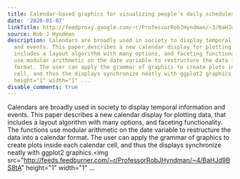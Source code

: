 ```yaml
---
title: Calendar-based graphics for visualizing people's daily schedules
date: '2020-01-07'
linkTitle: http://feedproxy.google.com/~r/ProfessorRobJHyndman/~3/BaHJd9BS8tA/
source: Rob J Hyndman
description: Calendars are broadly used in society to display temporal information
  and events. This paper describes a new calendar display for plotting data, that
  includes a layout algorithm with many options, and faceting functionality. The functions
  use modular arithmetic on the date variable to restructure the data into a calendar
  format. The user can apply the grammar of graphics to create plots inside each calendar
  cell, and thus the displays synchronize neatly with ggplot2 graphics.<img src="http://feeds.feedburner.com/~r/ProfessorRobJHyndman/~4/BaHJd9BS8tA"
  height="1" width="1" ...
disable_comments: true
---
```

Calendars are broadly used in society to display temporal information and events. This paper describes a new calendar display for plotting data, that includes a layout algorithm with many options, and faceting functionality. The functions use modular arithmetic on the date variable to restructure the data into a calendar format. The user can apply the grammar of graphics to create plots inside each calendar cell, and thus the displays synchronize neatly with ggplot2 graphics.<img src="http://feeds.feedburner.com/~r/ProfessorRobJHyndman/~4/BaHJd9BS8tA" height="1" width="1" ...